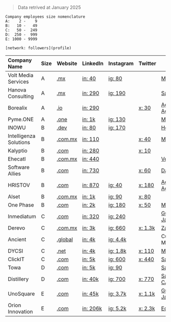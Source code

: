 > Data retrived at January 2025

```plaintext
Company employees size nomenclature
A:    2 -    9
B:   10 -   49
C:   50 -  249
D:  250 -  999
E: 1000 - 9999

[network: followers](profile)
```

| Company Name           | Size | Website                                            | LinkedIn                                                                            | Instagram                                               | Twitter                                 | Location                                                         |
| :--------------------- | ---- | -------------------------------------------------- | ----------------------------------------------------------------------------------- | ------------------------------------------------------- | --------------------------------------- | ---------------------------------------------------------------- |
| Volt Media Services    | A    | [.mx](https://voltmedia.mx/)                       | [in: 40](https://www.linkedin.com/company/voltmediamx/)                             | [ig: 80](https://www.instagram.com/voltmediamx/)        |                                         | [Mexico City](https://maps.app.goo.gl/5vwnMFGeZsN8JEfQ7)         |
| Hanova Consulting      | A    | [.mx](https://hanova.mx/)                          | [in: 290](https://www.linkedin.com/company/hanova-consulting/)                      | [ig: 190](https://www.instagram.com/hanova.mx/)         |                                         | [San Pedro, NL](https://maps.app.goo.gl/12qbAPeYVdte35UaA)       |
| Borealix               | A    | [.io](https://borealix.io/)                        | [in: 290](https://www.linkedin.com/company/borealixsec/)                            |                                                         | [x: 30](https://x.com/BorealixSec)      | [Aguascalientes, Ags](https://maps.app.goo.gl/nYkHhrxKhQKPmApz6) |
| Pyme.ONE               | A    | [.one](https://pyme.one/)                          | [in: 1k](https://www.linkedin.com/company/pymeone/)                                 | [ig: 130](https://www.instagram.com/pyme.one/)          |                                         | [Mexico City](https://maps.app.goo.gl/fZyHyqaLyWhCst5R6)         |
| INOWU                  | B    | [.dev](https://www.inowu.dev/)                     | [in: 80](https://www.linkedin.com/company/inowu-development/)                       | [ig: 170](https://www.instagram.com/inowu_development/) |                                         | [Hermosillo, Son](https://maps.app.goo.gl/2ouhJJu36RCbXFKL8)     |
| Intelligenza Solutions | B    | [.com.mx](https://www.intelligenza.com.mx/cms/en/) | [in: 110](https://www.linkedin.com/company/intelligenza-solutions)                  |                                                         | [x: 40](https://x.com/intelligenza)     | [Mexico City](https://maps.app.goo.gl/wbcRaHLnrjY3sTc4A)         |
| Kalyptio               | B    | [.com](https://www.kalyptio.com)                   | [in: 280](https://www.linkedin.com/company/kalyptio/)                               |                                                         | [x: 10](https://x.com/Kalyptio)         |                                                                  |
| Ehecatl                | B    | [.com.mx](https://www.ehecatl.com.mx/)             | [in: 440](https://www.linkedin.com/company/servicios-de-software-ehecatl-sa-de-cv/) |                                                         |                                         | [Veracruz, Ver](https://maps.app.goo.gl/v3N2RKj8ygRFM3kH6)       |
| Software Allies        | B    | [.com](https://www.softwareallies.com/)            | [in: 730](https://www.linkedin.com/company/software-allies/)                        |                                                         | [x: 60](https://x.com/softwareallies)   | [Dallas, TX](https://maps.app.goo.gl/kJLCsepxt53iTDxG7)          |
| HRISTOV                | B    | [.com](https://www.hristovdevelopment.com/)        | [in: 870](https://www.hristovdevelopment.com/)                                      | [ig: 40](https://www.instagram.com/hristovdevelopment/) | [x: 180](https://x.com/HristovDevelop)  | [Aguascalientes, Ags](https://maps.app.goo.gl/DpCgMoNfUNGCh4fH9) |
| Alset                  | B    | [.com.mx](https://alset.com.mx)                    | [in: 1k](https://www.linkedin.com/company/alsetmx/)                                 | [ig: 90](https://www.instagram.com/alsetmx/)            | [x: 80](https://x.com/alsetmx)          |                                                                  |
| One Phase              | B    | [.com](https://onephase.com/en/)                   | [in: 2k](https://www.linkedin.com/company/onephase/)                                | [ig: 180](https://www.instagram.com/onephasellc/)       | [x: 50](https://x.com/OnephaseLLC)      | [Monterrey, NL](https://maps.app.goo.gl/v8Zq8PTSX8ffqeMeA)       |
| Inmediatum             | C    | [.com](https://inmediatum.com)                     | [in: 320](https://www.linkedin.com/company/inmediatum-technology-services)          | [ig: 240](https://www.instagram.com/inmediatum)         |                                         | [Guadalajara, Jal](https://maps.app.goo.gl/MEWkokM4YVANki5GA)    |
| Derevo                 | C    | [.com.mx](https://derevo.com.mx/)                  | [in: 3k ](https://www.linkedin.com/company/derevo/)                                 | [ig: 660](https://www.instagram.com/derevoanalytics/)   | [x: 1.3k](https://x.com/Derevo_QV)      | [Zapopan, Jal](https://maps.app.goo.gl/yrQSWmaJFHF7t68z9)        |
| Ancient                | C    | [.global](https://www.ancient.global/en)           | [in: 4k](https://www.linkedin.com/company/ancient-tech/)                            | [ig: 4.4k](https://www.instagram.com/ancient_mx/)       |                                         | Cuernavaca, Morelos                                              |
| DYCSI                  | C    | [.net](https://dycsi.net/)                         | [in: 4k](https://www.linkedin.com/company/dycsi/)                                   | [ig: 1.8k](https://www.instagram.com/dycsi.inc/)        | [x: 110](https://x.com/DYCSI_Inc)       | [Monterrey, NL](https://maps.app.goo.gl/oGUzo8sjZupVpEhF6)       |
| ClickIT                | C    | [.com](https://www.clickittech.com/)               | [in: 5k](https://www.linkedin.com/company/clickittech/)                             | [ig: 600](https://www.instagram.com/clickittech/)       | [x: 440](https://x.com/ClickIT_Tech)    | [Saltillo, Coah](https://maps.app.goo.gl/RHVUiwDVEkxZkm6SA)      |
| Towa                   | D    | [.com](https://towasoftware.com/)                  | [in: 5k](https://www.linkedin.com/company/towasoftware/)                            | [ig: 90](https://www.instagram.com/towasoftware/)       |                                         | [San Pedro, NL](https://maps.app.goo.gl/f8hPTGpdHo5oJS8X6)       |
| Distillery             | D    | [.com](https://distillery.com)                     | [in: 40k](https://www.linkedin.com/company/distillery-tech/)                        | [ig: 700](https://www.instagram.com/Distillery_Tech/)   | [x: 770](https://x.com/DistilleryTech)  | [Santa Monica, CA](https://maps.app.goo.gl/edhSqcid7PGdxJkJ8)    |
| UnoSquare              | E    | [.com](https://www.unosquare.com)                  | [in: 45k](https://www.linkedin.com/company/unosquare/)                              | [ig: 3.7k](https://www.instagram.com/unosquare/)        | [x: 1.1k](https://x.com/unosquare)      | [Guadalajara, Jal](https://maps.app.goo.gl/4ii9e7TKampyZa6r6)    |
| Orion Innovation       | E    | [.com](https://www.orioninc.com/es/)               | [in: 206k](https://www.linkedin.com/company/orioninnovation/)                       | [ig: 5.2k](https://www.instagram.com/orion.innovation/) | [x: 2.3k](https://x.com/CurrentlyOrion) | [Edison, NJ](https://maps.app.goo.gl/y5pH8fs2q3YQK9ud9)          |
